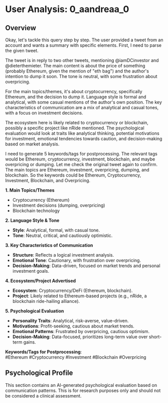 # User Analysis: 0_aandreaa_0

## Overview

<think>
Okay, let's tackle this query step by step. The user provided a tweet from an account and wants a summary with specific elements. First, I need to parse the given tweet.

The tweet is in reply to two other tweets, mentioning @iamDCinvestor and @dieterthemieter. The main content is about the price of something (probably Ethereum, given the mention of "eth bag") and the author's intention to dump it soon. The tone is neutral, with some frustration about overpricing.

For the main topics/themes, it's about cryptocurrency, specifically Ethereum, and the decision to dump it. Language style is formal and analytical, with some casual mentions of the author's own position. The key characteristics of communication are a mix of analytical and casual tones, with a focus on investment decisions.

The ecosystem here is likely related to cryptocurrency or blockchain, possibly a specific project like nRide mentioned. The psychological evaluation would look at traits like analytical thinking, potential motivations for investment, emotional tendencies towards caution, and decision-making based on market analysis.

I need to generate 5 keywords/tags for postprocessing. The relevant tags would be Ethereum, cryptocurrency, investment, blockchain, and maybe overpricing or dumping. Let me check the original tweet again to confirm. The main topics are Ethereum, investment, overpricing, dumping, and blockchain. So the keywords could be Ethereum, Cryptocurrency, Investment, Blockchain, and Overpricing.
</think>

**1. Main Topics/Themes**  
- Cryptocurrency (Ethereum)  
- Investment decisions (dumping, overpricing)  
- Blockchain technology  

**2. Language Style & Tone**  
- **Style**: Analytical, formal, with casual tone.  
- **Tone**: Neutral, critical, and cautiously optimistic.  

**3. Key Characteristics of Communication**  
- **Structure**: Reflects a logical investment analysis.  
- **Emotional Tone**: Cautionary, with frustration over overpricing.  
- **Decision-Making**: Data-driven, focused on market trends and personal investment goals.  

**4. Ecosystem/Project Advertised**  
- **Ecosystem**: Cryptocurrency/DeFi (Ethereum, blockchain).  
- **Project**: Likely related to Ethereum-based projects (e.g., nRide, a blockchain ride-hailing alliance).  

**5. Psychological Evaluation**  
- **Personality Traits**: Analytical, risk-averse, value-driven.  
- **Motivations**: Profit-seeking, cautious about market trends.  
- **Emotional Patterns**: Frustrated by overpricing, cautious optimism.  
- **Decision-Making**: Data-focused, prioritizes long-term value over short-term gains.  

**Keywords/Tags for Postprocessing**:  
#Ethereum #Cryptocurrency #Investment #Blockchain #Overpricing

## Psychological Profile

This section contains an AI-generated psychological evaluation based on communication patterns. This is for research purposes only and should not be considered a clinical assessment.